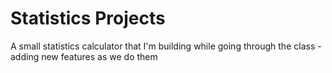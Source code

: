 # Statistics Projects
 A small statistics calculator that I'm building while going through the class - adding new features as we do them
